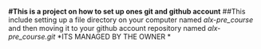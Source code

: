 **#This is a project on how to set up ones git and github account**
##This include setting up a file directory on your computer named *alx-pre_course* and then moving it to your github account repository named *alx-pre_course.git*
*ITS MANAGED BY THE OWNER
*

